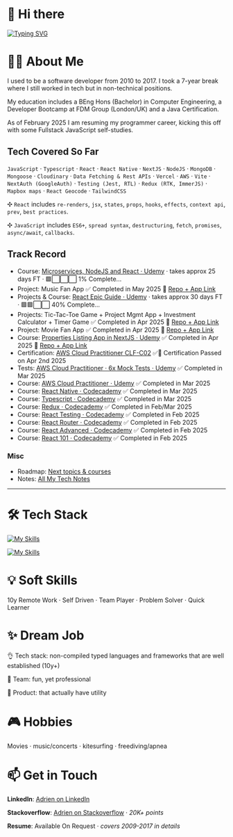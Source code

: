 # 👋 Hi there

[![Typing SVG](https://readme-typing-svg.demolab.com?font=Fira+Code&size=35&pause=1000&width=435&lines=Hello%2C+it's+Adrien;Fullstack+Developer)](https://git.io/typing-svg)

# 🙋‍♂️ About Me

I used to be a software developer from 2010 to 2017. I took a 7-year break where I still worked in tech but in non-technical positions.

My education includes a BEng Hons (Bachelor) in Computer Engineering, a Developer Bootcamp at FDM Group (London/UK) and a Java Certification.

As of February 2025 I am resuming my programmer career, kicking this off with some Fullstack JavaScript self-studies.

## Tech Covered So Far

`JavaScript` · `Typescript` · `React` · `React Native` · `NextJS` · `NodeJS` · `MongoDB` · `Mongoose` · `Cloudinary` · `Data Fetching & Rest APIs` · `Vercel` · `AWS` · `Vite` · `NextAuth (GoogleAuth)` · `Testing (Jest, RTL)` · `Redux (RTK, ImmerJS)` · `Mapbox maps` · `React Geocode` · `TailwindCSS`

✣ `React` includes `re-renders`, `jsx`, `states`, `props`, `hooks`, `effects`, `context api`, `prev`, `best practices`.
 
✣ `JavaScript` includes `ES6+`, `spread syntax`, `destructuring`, `fetch`, `promises`, `async/await`, `callbacks`.

## Track Record

- Course: [Microservices, NodeJS and React · Udemy](https://www.udemy.com/course/microservices-with-node-js-and-react) · takes approx 25 days FT ·  🟩⬜️⬜️⬜️ 1% Complete...
- Project: Music Fan App ✅ Completed in May 2025 🚀 [Repo + App Link](https://github.com/0xadri/poster-it-app)
- Projects & Course: [React Epic Guide · Udemy](https://www.udemy.com/course/react-the-complete-guide-incl-redux/) · takes approx 30 days FT ·  🟩🟩⬜️⬜️ 40% Complete...
- Projects:  Tic-Tac-Toe Game + Project Mgmt App + Investment Calculator + Timer Game ✅ Completed in Apr 2025 🚀 [Repo + App Link](https://github.com/0xadri/ima-kokode)
- Project: Movie Fan App ✅ Completed in Apr 2025 🚀 [Repo + App Link](https://github.com/0xadri/mini-app/tree/main/mini-app)
- Course: [Properties Listing App in NextJS · Udemy](https://www.udemy.com/course/nextjs-from-scratch/) ✅ Completed in Apr 2025 🚀 [Repo + App Link](https://github.com/0xadri/propertypulse)
- Certification: [AWS Cloud Practitioner CLF-C02](https://aws.amazon.com/certification/certified-cloud-practitioner/) ✅📜 Certification Passed on Apr 2nd 2025
- Tests: [AWS Cloud Practitioner · 6x Mock Tests · Udemy](https://www.udemy.com/course/practice-exams-aws-certified-cloud-practitioner/)  ✅ Completed in Mar 2025
- Course: [AWS Cloud Practitioner · Udemy](https://www.udemy.com/course/aws-certified-cloud-practitioner-new/) ✅ Completed in Mar 2025
- Course: [React Native · Codecademy](https://www.codecademy.com/learn/learn-react-native) ✅ Completed in Mar 2025
- Course: [Typescript · Codecademy](https://www.codecademy.com/enrolled/courses/learn-typescript) ✅ Completed in Mar 2025
- Course: [Redux · Codecademy](https://www.codecademy.com/learn/learn-redux) ✅ Completed in Feb/Mar 2025
- Course: [React Testing · Codecademy](https://www.codecademy.com/learn/learn-react-testing) ✅ Completed in Feb 2025
- Course: [React Router · Codecademy](https://www.codecademy.com/learn/learn-react-router) ✅ Completed in Feb 2025
- Course: [React Advanced · Codecademy](https://www.codecademy.com/learn/learn-advanced-react) ✅ Completed in Feb 2025
- Course: [React 101 · Codecademy](https://www.codecademy.com/learn/react-101) ✅ Completed in Feb 2025

### Misc

- Roadmap: [Next topics & courses](https://github.com/0xadri/notes-js/blob/main/__potential-courses-and-topics.md)
- Notes: [All My Tech Notes](https://github.com/0xadri/notes-js)

----------------------------------------

# 🛠️ Tech Stack

[![My Skills](https://skillicons.dev/icons?i=html,css,sass,js,ts,react,nextjs,redux,tailwind,jquery,nodejs,visualstudio,vscode)](https://skillicons.dev)

[![My Skills](https://skillicons.dev/icons?i=mongodb,mysql,aws,git,github,powershell,java,bitbucket,notion,stackoverflow,figma)](https://skillicons.dev)


# 💡 Soft Skills

10y Remote Work · Self Driven · Team Player · Problem Solver · Quick Learner

# ✨ Dream Job

👌 Tech stack: non-compiled typed languages and frameworks that are well established (10y+)

👥 Team: fun, yet professional

📱 Product: that actually have utility

# 🎮 Hobbies 

Movies · music/concerts · kitesurfing · freediving/apnea

# 📫 Get in Touch

**LinkedIn**: [Adrien on LinkedIn](https://www.linkedin.com/in/adrienbe/)

**Stackoverflow**: [Adrien on Stackoverflow](https://stackoverflow.com/users/759452/adri-w-ukraine) · *20K+ points*

**Resume**: Available On Request · *covers 2009-2017 in details*
